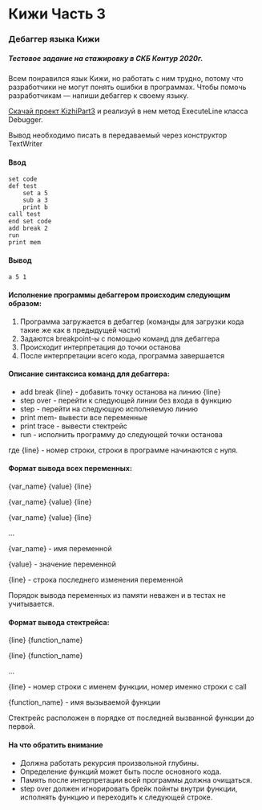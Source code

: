 # Кижи Часть 3

### Дебаггер языка Кижи

##### Тестовое задание на стажировку в СКБ Контур 2020г.

Всем понравился язык Кижи, но работать с ним трудно, потому что разработчики не могут понять ошибки в программах. Чтобы помочь разработчикам — напиши дебаггер к своему языку.

[Скачай проект KizhiPart3](https://ulearn.me/Exercise/StudentZip?courseId=backend-internship-2020&slideId=35c9eeee-5f67-4f26-8a11-11a65ac58103) и реализуй в нем метод ExecuteLine класса Debugger.

Вывод необходимо писать в передаваемый через конструктор TextWriter

#### Ввод

```
set code
def test
	set a 5
	sub a 3
	print b
call test
end set code
add break 2
run
print mem
```

#### Вывод

```
a 5 1
```

#### Исполнение программы дебаггером происходим следующим образом:

1. Программа загружается в дебаггер (команды для загрузки кода такие же как в предыдущей части)
2. Задаются breakpoint-ы с помощью команд для дебаггера
3. Происходит интерпретация до точки останова
4. После интерпретации всего кода, программа завершается

#### Описание синтаксиса команд для дебаггера:

- add break {line} - добавить точку останова на линию {line}
- step over - перейти к следующей линии без входа в функцию
- step - перейти на следующую исполняемую линию
- print mem- вывести все переменные
- print trace - вывести стектрейс
- run - исполнить программу до следующей точки останова

где {line} - номер строки, строки в программе начинаются с нуля.

#### Формат вывода всех переменных:

{var_name} {value} {line}

{var_name} {value} {line}

{var_name} {value} {line}

…

{var_name} - имя переменной

{value} - значение переменной

{line} - строка последнего изменения переменной

Порядок вывода переменных из памяти неважен и в тестах не учитывается.

#### Формат вывода стектрейса:

{line} {function_name}

{line} {function_name}

...

{line} - номер строки с именем функции, номер именно строки с call

{function_name} - имя вызываемой функции

Стектрейс расположен в порядке от последней вызванной функции до первой.

#### На что обратить внимание

- Должна работать рекурсия произвольной глубины.
- Определение функций может быть после основного кода.
- Память после интерпретации всей программы должна очищаться.
- step over должен игнорировать брейк пойнты внутри функции, исполнять функцию и переходить к следующей строке.

